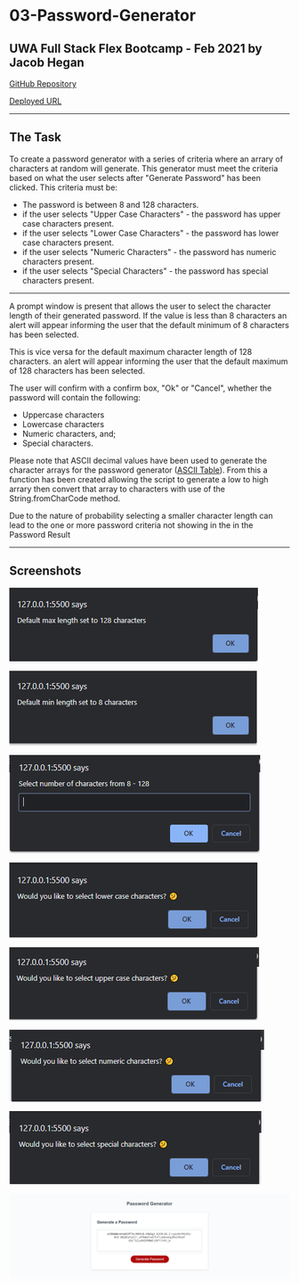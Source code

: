 # 03-Password-Generator
## UWA Full Stack Flex Bootcamp - Feb 2021 by Jacob Hegan

[GitHub Repository](https://github.com/heganjr/03-PasswordGenerator-JH)

[Deployed URL](https://heganjr.github.io/03-PasswordGenerator-JH/)

_____________

## The Task
To create a password generator with a series of criteria where an arrary of characters at random will generate. This generator must meet the criteria based on what the user selects after "Generate Password" has been clicked. This criteria must be:

- The password is between 8 and 128 characters.
- if the user selects "Upper Case Characters" - the password has upper case characters present.
- if the user selects "Lower Case Characters" - the password has lower case characters present.
- if the user selects "Numeric Characters" - the password has numeric characters present.
- if the user selects "Special Characters" - the password has special characters present.

______
A prompt window is present that allows the user to select the character length of their generated password. If the value is less than 8 characters an alert will appear informing the user that the default minimum of 8 characters has been selected.

This is vice versa for the default maximum character length of 128 characters. an alert will appear informing the user that the default maximum of 128 characters has been selected.

The user will confirm with a confirm box, "Ok" or "Cancel", whether the password will contain the following:
- Uppercase characters
- Lowercase characters
- Numeric characters, and;
- Special characters.

Please note that ASCII decimal values have been used to generate the character arrays for the password generator ([ASCII Table](http://www.asciitable.com/)). From this a function has been created allowing the script to generate a low to high arrary then convert that array to characters with use of the String.fromCharCode method.

Due to the nature of probability selecting a smaller character length can lead to the one or more password criteria not showing in the in the Password Result

_______

## Screenshots

![default-max](./images/default-max.PNG)

![default-min](./images/default-min.PNG)

![Prompt-1](./images/prompt-1.PNG)

![Prompt-2](./images/prompt-2.PNG)

![Prompt-3](./images/prompt-3.PNG)

![Prompt-4](./images/prompt-4.PNG)

![Prompt-5](./images/prompt-5.PNG)

![image-password](./images/imagepassword.PNG)